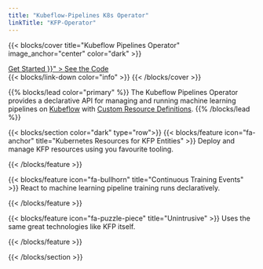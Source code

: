 ```yaml
---
title: "Kubeflow-Pipelines K8s Operator"
linkTitle: "KFP-Operator"
---
```


<!-- Hero section -->
{{< blocks/cover title="Kubeflow Pipelines Operator" image_anchor="center" color="dark" >}}
<div class="mx-auto">
  <p class="lead mt-5"></p>
  <a
    class="btn btn-lg btn-primary mr-3 mb-4"
    href="versions/v0.7.0"
  >
    Get Started <i class="fas fa-arrow-alt-circle-right ml-2"></i>
  </a>
  <a
    class="btn btn-lg btn-secondary mr-3 mb-4"
    href="{{< param "github_project_repo" >}}"
  >
    See the Code <i class="fab fa-github ml-2"></i>
  </a>
</div>
{{< blocks/link-down color="info" >}}
{{< /blocks/cover >}}

{{% blocks/lead color="primary" %}}
The Kubeflow Pipelines Operator provides a declarative API for managing and running machine learning pipelines on [Kubeflow](https://www.kubeflow.org) with [Custom Resource Definitions](https://kubernetes.io/docs/concepts/extend-kubernetes/api-extension/custom-resources/).
{{% /blocks/lead %}}

{{< blocks/section color="dark" type="row">}}
{{< blocks/feature icon="fa-anchor" title="Kubernetes Resources for KFP Entities" >}}
Deploy and manage KFP resources using you favourite tooling.

{{< /blocks/feature >}}

{{< blocks/feature icon="fa-bullhorn" title="Continuous Training Events" >}}
React to machine learning pipeline training runs declaratively.

{{< /blocks/feature >}}

{{< blocks/feature icon="fa-puzzle-piece" title="Unintrusive" >}}
Uses the same great technologies like KFP itself.

{{< /blocks/feature >}}

{{< /blocks/section >}}
